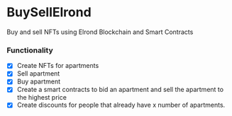 # BuySellElrond
Buy and sell NFTs using Elrond Blockchain and Smart Contracts


### Functionality
- [x] Create NFTs for apartments 
- [x] Sell apartment
- [x] Buy apartment
- [x] Create a smart contracts to bid an apartment and sell the apartment to the highest price
- [x] Create discounts for people that already have x number of apartments.
